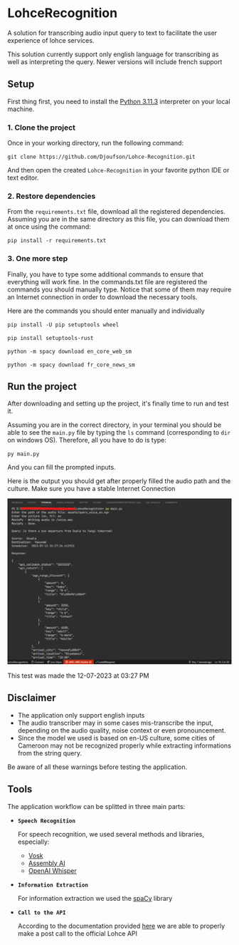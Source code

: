 # LohceRecognition
A solution for transcribing audio input query to text to facilitate the user experience of lohce services.

This solution currently support only english language for transcribing as well as interpreting the query. Newer versions will include french support

## Setup
First thing first, you need to install the [Python 3.11.3](https://www.python.org/downloads/release/python-3113/) interpreter on your local machine.

### 1. Clone the project
Once in your working directory, run the following command:

``` shell
git clone https://github.com/Djoufson/Lohce-Recognition.git
```
And then open the created `Lohce-Recognition` in your favorite python IDE or text editor.

### 2. Restore dependencies
From the `requirements.txt` file, download all the registered dependencies. Assuming you are in the same directory as this file, you can download them at once using the command:

``` shell
pip install -r requirements.txt
```

### 3. One more step
Finally, you have to type some additional commands to ensure that everything will work fine.
In the commands.txt file are registered the commands you should manually type. Notice that some of them may require an Internet connection in order to download the necessary tools.

Here are the commands you should enter manually and individually

``` shell
pip install -U pip setuptools wheel
```
``` shell
pip install setuptools-rust
```
``` shell
python -m spacy download en_core_web_sm
```
``` shell
python -m spacy download fr_core_news_sm
```

## Run the project
After downloading and setting up the project, it's finally time to run and test it.

Assuming you are in the correct directory, in your terminal you should be able to see the `main.py` file by typing the `ls` command (corresponding to `dir` on windows OS). Therefore, all you have to do is type:

``` shell
py main.py
```

And you can fill the prompted inputs.

Here is the output you should get after properly filled the audio path and the culture. Make sure you have a stable Internet Connection

![test](./assets/test.png)

This test was made the 12-07-2023 at 03:27 PM

## Disclaimer
- The application only support english inputs
- The audio transcriber may in some cases mis-transcribe the input, depending on the audio quality, noise context or even pronouncement.
- Since the model we used is based on en-US culture, some cities of Cameroon may not be recognized properly while extracting informations from the string query.

Be aware of all these warnings before testing the application.

## Tools
The application workflow can be splitted in three main parts:

- **`Speech Recognition`**

    For speech recognition, we used several methods and libraries, especially:

    - [Vosk](https://alphacephei.com/vosk)
    - [Assembly AI](https://www.assemblyai.com/)
    - [OpenAI Whisper](https://openai.com/research/whisper)

- **`Information Extraction`**

    For information extraction we used the [spaCy](https://spacy.io/) library

- **`Call to the API`**

    According to the documentation provided [here](https://github.com/lohce/careathon2023) we are able to properly make a post call to the official Lohce API